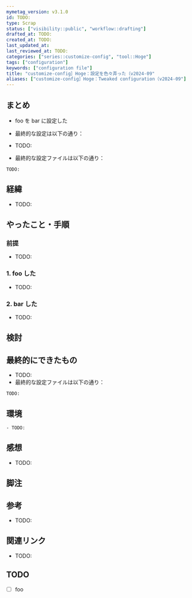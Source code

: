```yaml
---
mymetag_version: v3.1.0
id: TODO:
type: Scrap
status: ["visibility::public", "workflow::drafting"]
drafted_at: TODO:
created_at: TODO:
last_updated_at:
last_reviewed_at: TODO:
categories: ["series::customize-config", "tool::Hoge"]
tags: ["configuration"]
keywords: ["configuration file"]
title: "customize-config］Hoge：設定を色々弄った（v2024-09"
aliases: ["customize-config］Hoge：Tweaked configuration（v2024-09"]
---
```


## まとめ

- foo を bar に設定した
- 最終的な設定は以下の通り：

- TODO:
- 最終的な設定ファイルは以下の通り：

```toml?
TODO:
```

## 経緯

- TODO:

## やったこと・手順

### 前提

- TODO:

### 1. foo した

- TODO:

### 2. bar した

- TODO:

## 検討

## 最終的にできたもの

- TODO:
- 最終的な設定ファイルは以下の通り：

```toml?
TODO:
```

## 環境

```console
- TODO:
```

## 感想

- TODO:

## 脚注

[^1]: foobarbaz

## 参考

- TODO:

## 関連リンク

- TODO:

## TODO

- [ ] foo
